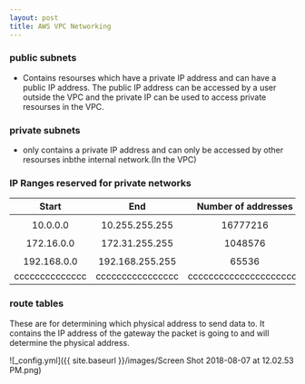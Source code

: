 ```yaml
---
layout: post
title: AWS VPC Networking
---
```


### public subnets
- Contains resourses which have a private IP address and can have a public IP address.  The public IP address can be accessed by a user outside the VPC and the private IP can be used to access private resourses in the VPC.

### private subnets

- only contains a private IP address and can only be accessed by other resourses inbthe internal network.(In the VPC)

### IP Ranges reserved for private networks

Start|End     |Number of addresses
:---:|:---:|:---:
 | | 
10.0.0.0	|10.255.255.255	|16777216
| |
172.16.0.0|	172.31.255.255|	1048576
| |
192.168.0.0   |	192.168.255.255|	65536
cccccccccccccc|cccccccccccccccc|cccccccccccccccccccccc

### route tables

These are for determining which physical address to send data to.  It contains the IP address of the gateway the packet is going to and will determine the physical address.

![_config.yml]({{ site.baseurl }}/images/Screen Shot 2018-08-07 at 12.02.53 PM.png)
